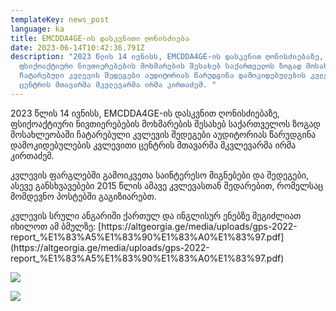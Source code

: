 ```yaml
---
templateKey: news_post
language: ka
title: EMCDDA4GE-ის დასკვნითი ღონისძიება
date: 2023-06-14T10:42:36.791Z
description: "2023 წლის 14 ივნისს, EMCDDA4GE-ის დასკვნით ღონისძიებაზე,
  ფსიქოაქტიური ნივთიერებების მოხმარების შესახებ საქართველოს ზოგად მოსახლეობაში
  ჩატარებული კვლევის შედეგები აუდიტორიას წარუდგინა დამოკიდებულების კვლევითი
  ცენტრის მთავარმა მკვლევარმა ირმა კირთაძემ. "
---
```

2023 წლის 14 ივნისს, EMCDDA4GE-ის დასკვნით ღონისძიებაზე, ფსიქოაქტიური ნივთიერებების მოხმარების შესახებ საქართველოს ზოგად მოსახლეობაში ჩატარებული კვლევის შედეგები აუდიტორიას წარუდგინა დამოკიდებულების კვლევითი ცენტრის მთავარმა მკვლევარმა ირმა კირთაძემ.

კვლევის ფარგლებში გამოიკვეთა საინტერესო მიგნებები და შედეგები, ასევე განსხვავებები 2015 წლის ამავე კვლევასთან შედარებით, რომელსაც მომდევნო პოსტებში გაგიზიარებთ.

კვლევის სრული ანგარიში ქართულ და ინგლისურ ენებზე შეგიძლიათ იხილოთ ამ ბმულზე: []([https://altgeorgia.ge/media/uploads/gps-2022-report_%E1%83%A5%E1%83%90%E1%83%A0%E1%83%97.pdf](https://altgeorgia.ge/media/uploads/gps-2022-report_%E1%83%A5%E1%83%90%E1%83%A0%E1%83%97.pdf))[https://altgeorgia.ge/media/uploads/gps-2022-report_%E1%83%A5%E1%83%90%E1%83%A0%E1%83%97.pdf](https://altgeorgia.ge/media/uploads/gps-2022-report_%E1%83%A5%E1%83%90%E1%83%A0%E1%83%97.pdf)

![](/media/uploads/gps-წარდგენა-იუსტიცია-2.jpg)

![](/media/uploads/gps-წარდგენა-იუსტიცია.jpg)

</div>